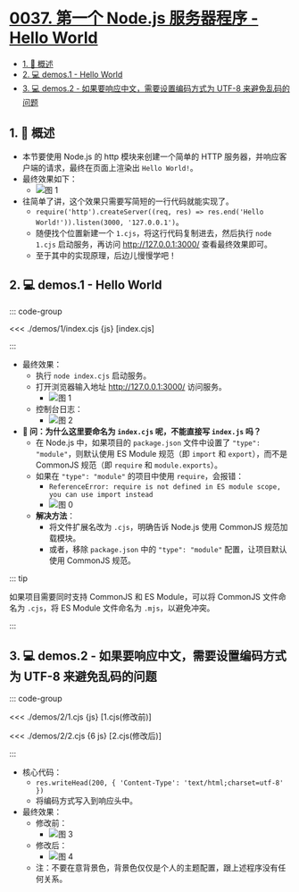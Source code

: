 # [0037. 第一个 Node.js 服务器程序 - Hello World](https://github.com/Tdahuyou/TNotes.nodejs/tree/main/notes/0037.%20%E7%AC%AC%E4%B8%80%E4%B8%AA%20Node.js%20%E6%9C%8D%E5%8A%A1%E5%99%A8%E7%A8%8B%E5%BA%8F%20-%20Hello%20World)

<!-- region:toc -->

- [1. 📝 概述](#1--概述)
- [2. 💻 demos.1 - Hello World](#2--demos1---hello-world)
- [3. 💻 demos.2 - 如果要响应中文，需要设置编码方式为 UTF-8 来避免乱码的问题](#3--demos2---如果要响应中文需要设置编码方式为-utf-8-来避免乱码的问题)

<!-- endregion:toc -->

## 1. 📝 概述

- 本节要使用 Node.js 的 http 模块来创建一个简单的 HTTP 服务器，并响应客户端的请求，最终在页面上渲染出 `Hello World!`。
- 最终效果如下：
  - ![图 1](https://cdn.jsdelivr.net/gh/tnotesjs/imgs@main/2025-04-04-11-15-49.png)
- 往简单了讲，这个效果只需要写简短的一行代码就能实现了。
  - `require('http').createServer((req, res) => res.end('Hello World!')).listen(3000, '127.0.0.1')`。
  - 随便找个位置新建一个 `1.cjs`，将这行代码复制进去，然后执行 `node 1.cjs` 启动服务，再访问 http://127.0.0.1:3000/ 查看最终效果即可。
  - 至于其中的实现原理，后边儿慢慢学吧！

## 2. 💻 demos.1 - Hello World

::: code-group

<<< ./demos/1/index.cjs {js} [index.cjs]

:::

- 最终效果：
  - 执行 `node index.cjs` 启动服务。
  - 打开浏览器输入地址 http://127.0.0.1:3000/ 访问服务。
    - ![图 1](https://cdn.jsdelivr.net/gh/tnotesjs/imgs@main/2025-04-04-11-15-49.png)
  - 控制台日志：
    - ![图 2](https://cdn.jsdelivr.net/gh/tnotesjs/imgs@main/2025-04-04-11-16-35.png)
- **🤔 问：为什么这里要命名为 `index.cjs` 呢，不能直接写 `index.js` 吗？**
  - 在 Node.js 中，如果项目的 `package.json` 文件中设置了 `"type": "module"`，则默认使用 ES Module 规范（即 `import` 和 `export`），而不是 CommonJS 规范（即 `require` 和 `module.exports`）。
  - 如果在 `"type": "module"` 的项目中使用 `require`，会报错：
    - `ReferenceError: require is not defined in ES module scope, you can use import instead`
    - ![图 0](https://cdn.jsdelivr.net/gh/tnotesjs/imgs@main/2025-04-04-11-07-56.png)
  - **解决方法**：
    - 将文件扩展名改为 `.cjs`，明确告诉 Node.js 使用 CommonJS 规范加载模块。
    - 或者，移除 `package.json` 中的 `"type": "module"` 配置，让项目默认使用 CommonJS 规范。

::: tip

如果项目需要同时支持 CommonJS 和 ES Module，可以将 CommonJS 文件命名为 `.cjs`，将 ES Module 文件命名为 `.mjs`，以避免冲突。

:::

## 3. 💻 demos.2 - 如果要响应中文，需要设置编码方式为 UTF-8 来避免乱码的问题

::: code-group

<<< ./demos/2/1.cjs {js} [1.cjs(修改前)]

<<< ./demos/2/2.cjs {6 js} [2.cjs(修改后)]

:::

- 核心代码：
  - `res.writeHead(200, { 'Content-Type': 'text/html;charset=utf-8' })`
  - 将编码方式写入到响应头中。
- 最终效果：
  - 修改前：
    - ![图 3](https://cdn.jsdelivr.net/gh/tnotesjs/imgs@main/2025-04-04-11-19-19.png)
  - 修改后：
    - ![图 4](https://cdn.jsdelivr.net/gh/tnotesjs/imgs@main/2025-04-04-11-24-00.png)
  - 注：不要在意背景色，背景色仅仅是个人的主题配置，跟上述程序没有任何关系。
